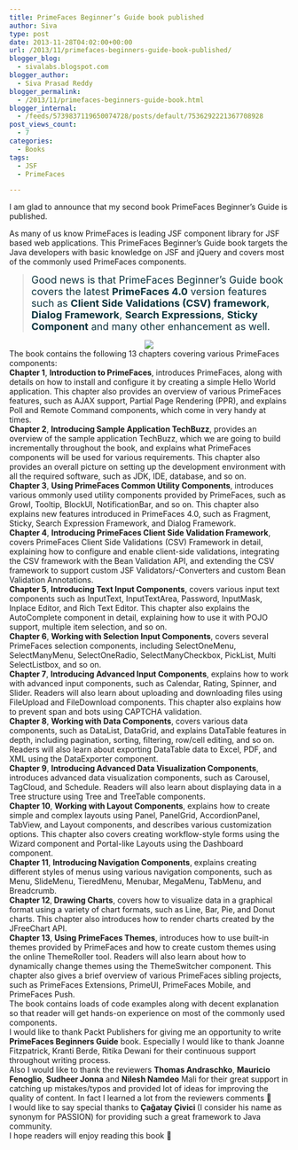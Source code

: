 ```yaml
---
title: PrimeFaces Beginner’s Guide book published
author: Siva
type: post
date: 2013-11-28T04:02:00+00:00
url: /2013/11/primefaces-beginners-guide-book-published/
blogger_blog:
  - sivalabs.blogspot.com
blogger_author:
  - Siva Prasad Reddy
blogger_permalink:
  - /2013/11/primefaces-beginners-guide-book.html
blogger_internal:
  - /feeds/5739837119650074728/posts/default/7536292221367708928
post_views_count:
  - 7
categories:
  - Books
tags:
  - JSF
  - PrimeFaces

---
```

I am glad to announce that my second book PrimeFaces Beginner&#8217;s Guide is published.

As many of us know PrimeFaces is leading JSF component library for JSF based web applications. This PrimeFaces Beginner&#8217;s Guide book targets the Java developers with basic knowledge on JSF and jQuery and covers most of the commonly used PrimeFaces components.

> <span style="color: #0c343d; font-size: large;">Good news is that PrimeFaces Beginner&#8217;s Guide book covers the latest <b>PrimeFaces 4.0</b> version features such as <b>Client Side Validations (CSV) framework</b>, <b>Dialog Framework</b>, <b>Search Expressions</b>, <b>Sticky Component</b> and many other enhancement as well.</span>

<div>
</div>

<div style="clear: both; text-align: center;">
  <a href="http://www.packtpub.com/primefaces-beginners-guide/book" target="_blank"><img border="0" src="https://i0.wp.com/www.packtpub.com/sites/default/files/0698OS.jpg?resize=255%2C320" data-recalc-dims="1" /></a>
</div>

<div style="clear: both; text-align: center;">
</div>

<div>
</div>

<div>
  <div>
  </div>
  
  <div>
    The book contains the following 13 chapters covering various PrimeFaces components:
  </div>
  
  <div>
  </div>
  
  <div>
    <b>Chapter 1</b>, <b>Introduction to PrimeFaces</b>, introduces PrimeFaces, along with details on how to install and configure it by creating a simple Hello World application. This chapter also provides an overview of various PrimeFaces features, such as AJAX support, Partial Page Rendering (PPR), and explains Poll and Remote Command components, which come in very handy at times.&nbsp;
  </div>
  
  <div>
  </div>
  
  <div>
    <b>Chapter 2</b>, <b>Introducing Sample Application TechBuzz</b>, provides an overview of the sample application TechBuzz, which we are going to build incrementally throughout the book, and explains what PrimeFaces components will be used for various requirements. This chapter also provides an overall picture on setting up the development environment with all the required software, such as JDK, IDE, database, and so on.&nbsp;
  </div>
  
  <div>
  </div>
  
  <div>
    <b>Chapter 3</b>, <b>Using PrimeFaces Common Utility Components</b>, introduces various ommonly used utility components provided by PrimeFaces, such as Growl, Tooltip, BlockUI, NotificationBar, and so on. This chapter also explains new features introduced in PrimeFaces 4.0, such as Fragment, Sticky, Search Expression Framework, and Dialog Framework.&nbsp;
  </div>
  
  <div>
  </div>
  
  <div>
    <b>Chapter 4</b>, <b>Introducing PrimeFaces Client Side Validation Framework</b>, covers PrimeFaces Client Side Validations (CSV) Framework in detail, explaining how to configure and enable client-side validations, integrating the CSV framework with the Bean Validation API, and extending the CSV framework to support custom JSF Validators/-Converters and custom Bean Validation Annotations.&nbsp;
  </div>
  
  <div>
  </div>
  
  <div>
    <b>Chapter 5</b>, <b>Introducing Text Input Components</b>, covers various input text components such as InputText, InputTextArea, Password, InputMask, Inplace Editor, and Rich Text Editor. This chapter also explains the AutoComplete component in detail, explaining how to use it with POJO support, multiple item selection, and so on.
  </div>
  
  <div>
  </div>
  
  <div>
    <b>Chapter 6</b>, <b>Working with Selection Input Components</b>, covers several PrimeFaces selection components, including SelectOneMenu, SelectManyMenu, SelectOneRadio, SelectManyCheckbox, PickList, Multi SelectListbox, and so on.&nbsp;
  </div>
  
  <div>
  </div>
  
  <div>
    <b>Chapter 7</b>, <b>Introducing Advanced Input Components</b>, explains how to work with advanced input components, such as Calendar, Rating, Spinner, and Slider. Readers will also learn about uploading and downloading files using FileUpload and FileDownload components. This chapter also explains how to prevent span and bots using CAPTCHA validation.&nbsp;
  </div>
  
  <div>
  </div>
  
  <div>
    <b>Chapter 8</b>, <b>Working with Data Components</b>, covers various data components, such as DataList, DataGrid, and explains DataTable features in depth, including pagination, sorting, filtering, row/cell editing, and so on. Readers will also learn about exporting DataTable data to Excel, PDF, and XML using the DataExporter component.&nbsp;
  </div>
  
  <div>
  </div>
  
  <div>
    <b>Chapter 9</b>, <b>Introducing Advanced Data Visualization Components</b>, introduces advanced data visualization components, such as Carousel, TagCloud, and Schedule. Readers will also learn about displaying data in a Tree structure using Tree and TreeTable components.&nbsp;
  </div>
  
  <div>
  </div>
  
  <div>
    <b>Chapter 10</b>, <b>Working with Layout Components</b>, explains how to create simple and complex layouts using Panel, PanelGrid, AccordionPanel, TabView, and Layout components, and describes various customization options. This chapter also covers creating workflow-style forms using the Wizard component and Portal-like Layouts using the Dashboard component.&nbsp;
  </div>
  
  <div>
  </div>
  
  <div>
    <b>Chapter 11</b>, <b>Introducing Navigation Components</b>, explains creating different styles of menus using various navigation components, such as Menu, SlideMenu, TieredMenu, Menubar, MegaMenu, TabMenu, and Breadcrumb.&nbsp;
  </div>
  
  <div>
  </div>
  
  <div>
    <b>Chapter 12</b>,<b> Drawing Charts</b>, covers how to visualize data in a graphical format using a variety of chart formats, such as Line, Bar, Pie, and Donut charts. This chapter also introduces how to render charts created by the JFreeChart API.&nbsp;
  </div>
  
  <div>
  </div>
  
  <div>
    <b>Chapter 13</b>, <b>Using PrimeFaces Themes</b>, introduces how to use built-in themes provided by PrimeFaces and how to create custom themes using the online ThemeRoller tool. Readers will also learn about how to dynamically change themes using the ThemeSwitcher component. This chapter also gives a brief overview of various PrimeFaces sibling projects, such as PrimeFaces Extensions, PrimeUI, PrimeFaces Mobile, and PrimeFaces Push.&nbsp;
  </div>
  
  <div>
  </div>
  
  <div>
  </div>
  
  <div>
    The book contains loads of code examples along with decent explanation so that reader will get hands-on experience on most of the commonly used components.
  </div>
  
  <div>
  </div>
  
  <div>
    I would like to thank Packt Publishers for giving me an opportunity to write <b>PrimeFaces Beginners Guide</b> book. Especially I would like to thank Joanne Fitzpatrick, Kranti Berde, Ritika Dewani for their continuous support throughout writing process.
  </div>
  
  <div>
  </div>
  
  <div>
    Also I would like to thank the reviewers <b>Thomas Andraschko</b>, <b>Mauricio Fenoglio</b>, <b>Sudheer Jonna</b> and <b>Nilesh Namdeo</b> Mali for their great support in catching up mistakes/typos and provided lot of ideas for improving the quality of content. In fact I learned a lot from the reviewers comments 🙂
  </div>
  
  <div>
  </div>
  
  <div>
    I would like to say special thanks to <b>Çağatay Çivici </b>(I consider his name as synonym for PASSION) for providing such a great framework to Java community.
  </div>
  
  <div>
  </div>
  
  <div>
    I hope readers will enjoy reading this book 🙂
  </div>
</div>

<div>
</div>

<div>
</div>